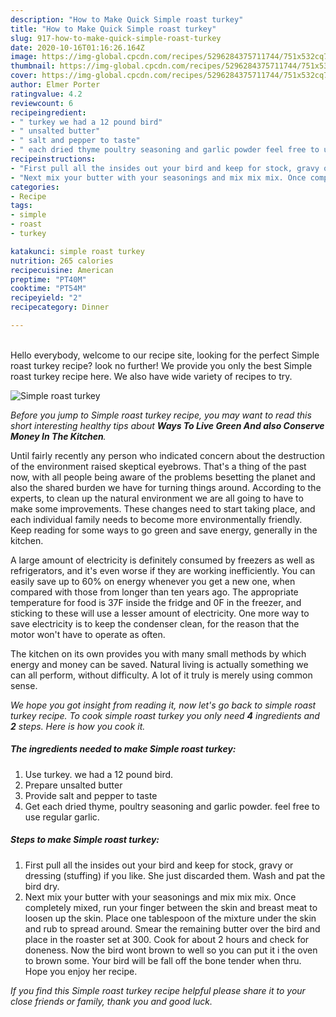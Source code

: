 ```yaml
---
description: "How to Make Quick Simple roast turkey"
title: "How to Make Quick Simple roast turkey"
slug: 917-how-to-make-quick-simple-roast-turkey
date: 2020-10-16T01:16:26.164Z
image: https://img-global.cpcdn.com/recipes/5296284375711744/751x532cq70/simple-roast-turkey-recipe-main-photo.jpg
thumbnail: https://img-global.cpcdn.com/recipes/5296284375711744/751x532cq70/simple-roast-turkey-recipe-main-photo.jpg
cover: https://img-global.cpcdn.com/recipes/5296284375711744/751x532cq70/simple-roast-turkey-recipe-main-photo.jpg
author: Elmer Porter
ratingvalue: 4.2
reviewcount: 6
recipeingredient:
- " turkey we had a 12 pound bird"
- " unsalted butter"
- " salt and pepper to taste"
- " each dried thyme poultry seasoning and garlic powder feel free to use regular garlic"
recipeinstructions:
- "First pull all the insides out your bird and keep for stock, gravy or dressing (stuffing) if you like. She just discarded them. Wash and pat the bird dry."
- "Next mix your butter with your seasonings and mix mix mix. Once completely mixed, run your finger between the skin and breast meat to loosen up the skin. Place one tablespoon of the mixture under the skin and rub to spread around. Smear the remaining butter over the bird and place in the roaster set at 300. Cook for about 2 hours and check for doneness. Now the bird wont brown to well so you can put it i the oven to brown some. Your bird will be fall off the bone tender when thru. Hope you enjoy her recipe."
categories:
- Recipe
tags:
- simple
- roast
- turkey

katakunci: simple roast turkey 
nutrition: 265 calories
recipecuisine: American
preptime: "PT40M"
cooktime: "PT54M"
recipeyield: "2"
recipecategory: Dinner

---
```

<br>
Hello everybody, welcome to our recipe site, looking for the perfect Simple roast turkey recipe? look no further! We provide you only the best Simple roast turkey recipe here. We also have wide variety of recipes to try.
<br>


![Simple roast turkey](https://img-global.cpcdn.com/recipes/5296284375711744/751x532cq70/simple-roast-turkey-recipe-main-photo.jpg)

<i>Before you jump to Simple roast turkey recipe, you may want to read this short interesting healthy tips about 
<strong>Ways To Live Green And also Conserve Money In The Kitchen</strong>.</i>
</br>

Until fairly recently any person who indicated concern about the destruction of the environment raised skeptical eyebrows. That's a thing of the past now, with all people being aware of the problems besetting the planet and also the shared burden we have for turning things around. According to the experts, to clean up the natural environment we are all going to have to make some improvements. These changes need to start taking place, and each individual family needs to become more environmentally friendly. Keep reading for some ways to go green and save energy, generally in the kitchen.

A large amount of electricity is definitely consumed by freezers as well as refrigerators, and it's even worse if they are working inefficiently. You can easily save up to 60% on energy whenever you get a new one, when compared with those from longer than ten years ago. The appropriate temperature for food is 37F inside the fridge and 0F in the freezer, and sticking to these will use a lesser amount of electricity. One more way to save electricity is to keep the condenser clean, for the reason that the motor won't have to operate as often.

The kitchen on its own provides you with many small methods by which energy and money can be saved. Natural living is actually something we can all perform, without difficulty. A lot of it truly is merely using common sense.


<i>We hope you got insight from reading it, now let's go back to simple roast turkey recipe. To cook simple roast turkey you only need <strong>4</strong> ingredients and <strong>2</strong> steps. Here is how you cook it.
</i>

##### The ingredients needed to make Simple roast turkey:

1. Use  turkey. we had a 12 pound bird.
1. Prepare  unsalted butter
1. Provide  salt and pepper to taste
1. Get  each dried thyme, poultry seasoning and garlic powder. feel free to use regular garlic.


##### Steps to make Simple roast turkey:

1. First pull all the insides out your bird and keep for stock, gravy or dressing (stuffing) if you like. She just discarded them. Wash and pat the bird dry.
1. Next mix your butter with your seasonings and mix mix mix. Once completely mixed, run your finger between the skin and breast meat to loosen up the skin. Place one tablespoon of the mixture under the skin and rub to spread around. Smear the remaining butter over the bird and place in the roaster set at 300. Cook for about 2 hours and check for doneness. Now the bird wont brown to well so you can put it i the oven to brown some. Your bird will be fall off the bone tender when thru. Hope you enjoy her recipe.


<i>If you find this Simple roast turkey recipe helpful please share it to your close friends or family, thank you and good luck.</i>
